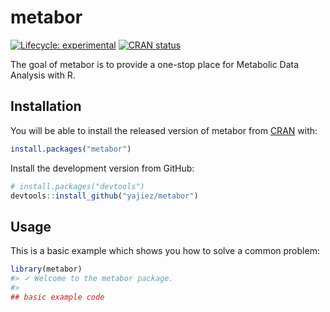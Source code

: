 
<!-- README.md is generated from README.Rmd. Please edit that file -->

# metabor

<!-- badges: start -->

[![Lifecycle:
experimental](https://img.shields.io/badge/lifecycle-experimental-orange.svg)](https://www.tidyverse.org/lifecycle/#experimental)
[![CRAN
status](https://www.r-pkg.org/badges/version/metabor)](https://CRAN.R-project.org/package=metabor)
<!-- badges: end -->

The goal of metabor is to provide a one-stop place for Metabolic Data
Analysis with R.

## Installation

You will be able to install the released version of metabor from
[CRAN](https://CRAN.R-project.org) with:

``` r
install.packages("metabor")
```

Install the development version from GitHub:

``` r
# install.packages("devtools")
devtools::install_github("yajiez/metabor")
```

## Usage

This is a basic example which shows you how to solve a common problem:

``` r
library(metabor)
#> ✓ Welcome to the metabor package.
#> 
## basic example code
```

